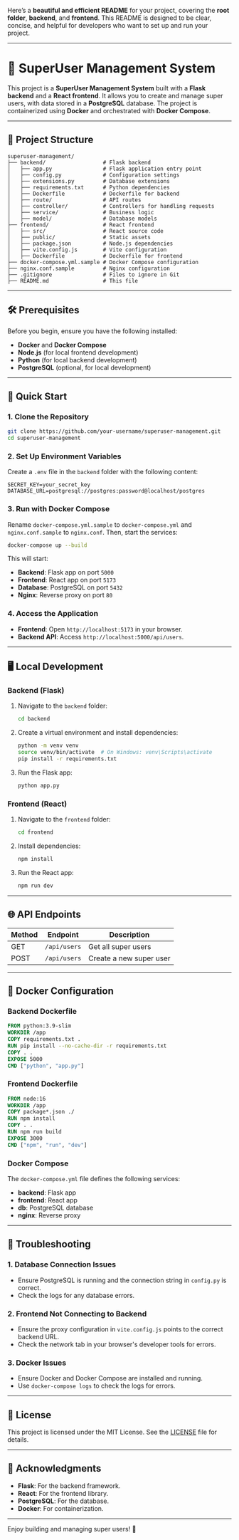 Here’s a **beautiful and efficient README** for your project, covering the **root folder**, **backend**, and **frontend**. This README is designed to be clear, concise, and helpful for developers who want to set up and run your project.

---

# 🚀 SuperUser Management System

This project is a **SuperUser Management System** built with a **Flask backend** and a **React frontend**. It allows you to create and manage super users, with data stored in a **PostgreSQL** database. The project is containerized using **Docker** and orchestrated with **Docker Compose**.

---

## 📂 Project Structure

```
superuser-management/
├── backend/                  # Flask backend
│   ├── app.py                # Flask application entry point
│   ├── config.py             # Configuration settings
│   ├── extensions.py         # Database extensions
│   ├── requirements.txt      # Python dependencies
│   ├── Dockerfile            # Dockerfile for backend
│   ├── route/                # API routes
│   ├── controller/           # Controllers for handling requests
│   ├── service/              # Business logic
│   ├── model/                # Database models
├── frontend/                 # React frontend
│   ├── src/                  # React source code
│   ├── public/               # Static assets
│   ├── package.json          # Node.js dependencies
│   ├── vite.config.js        # Vite configuration
│   ├── Dockerfile            # Dockerfile for frontend
├── docker-compose.yml.sample # Docker Compose configuration
├── nginx.conf.sample         # Nginx configuration
├── .gitignore                # Files to ignore in Git
├── README.md                 # This file
```

---

## 🛠️ Prerequisites

Before you begin, ensure you have the following installed:

- **Docker** and **Docker Compose**
- **Node.js** (for local frontend development)
- **Python** (for local backend development)
- **PostgreSQL** (optional, for local development)

---

## 🚀 Quick Start

### 1. Clone the Repository

```bash
git clone https://github.com/your-username/superuser-management.git
cd superuser-management
```

### 2. Set Up Environment Variables

Create a `.env` file in the `backend` folder with the following content:

```env
SECRET_KEY=your_secret_key
DATABASE_URL=postgresql://postgres:password@localhost/postgres
```

### 3. Run with Docker Compose

Rename `docker-compose.yml.sample` to `docker-compose.yml` and `nginx.conf.sample` to `nginx.conf`. Then, start the services:

```bash
docker-compose up --build
```

This will start:
- **Backend**: Flask app on port `5000`
- **Frontend**: React app on port `5173`
- **Database**: PostgreSQL on port `5432`
- **Nginx**: Reverse proxy on port `80`

### 4. Access the Application

- **Frontend**: Open `http://localhost:5173` in your browser.
- **Backend API**: Access `http://localhost:5000/api/users`.

---

## 🖥️ Local Development

### Backend (Flask)

1. Navigate to the `backend` folder:
   ```bash
   cd backend
   ```

2. Create a virtual environment and install dependencies:
   ```bash
   python -m venv venv
   source venv/bin/activate  # On Windows: venv\Scripts\activate
   pip install -r requirements.txt
   ```

3. Run the Flask app:
   ```bash
   python app.py
   ```

### Frontend (React)

1. Navigate to the `frontend` folder:
   ```bash
   cd frontend
   ```

2. Install dependencies:
   ```bash
   npm install
   ```

3. Run the React app:
   ```bash
   npm run dev
   ```

---

## 🌐 API Endpoints

| Method | Endpoint          | Description                     |
|--------|-------------------|---------------------------------|
| GET    | `/api/users`      | Get all super users             |
| POST   | `/api/users`      | Create a new super user         |

---

## 🐳 Docker Configuration

### Backend Dockerfile

```Dockerfile
FROM python:3.9-slim
WORKDIR /app
COPY requirements.txt .
RUN pip install --no-cache-dir -r requirements.txt
COPY . .
EXPOSE 5000
CMD ["python", "app.py"]
```

### Frontend Dockerfile

```Dockerfile
FROM node:16
WORKDIR /app
COPY package*.json ./
RUN npm install
COPY . .
RUN npm run build
EXPOSE 3000
CMD ["npm", "run", "dev"]
```

### Docker Compose

The `docker-compose.yml` file defines the following services:
- **backend**: Flask app
- **frontend**: React app
- **db**: PostgreSQL database
- **nginx**: Reverse proxy

---

## 🛑 Troubleshooting

### 1. Database Connection Issues
- Ensure PostgreSQL is running and the connection string in `config.py` is correct.
- Check the logs for any database errors.

### 2. Frontend Not Connecting to Backend
- Ensure the proxy configuration in `vite.config.js` points to the correct backend URL.
- Check the network tab in your browser's developer tools for errors.

### 3. Docker Issues
- Ensure Docker and Docker Compose are installed and running.
- Use `docker-compose logs` to check the logs for errors.

---

## 📜 License

This project is licensed under the MIT License. See the [LICENSE](LICENSE) file for details.

---

## 🙏 Acknowledgments

- **Flask**: For the backend framework.
- **React**: For the frontend library.
- **PostgreSQL**: For the database.
- **Docker**: For containerization.

---

Enjoy building and managing super users! 🎉